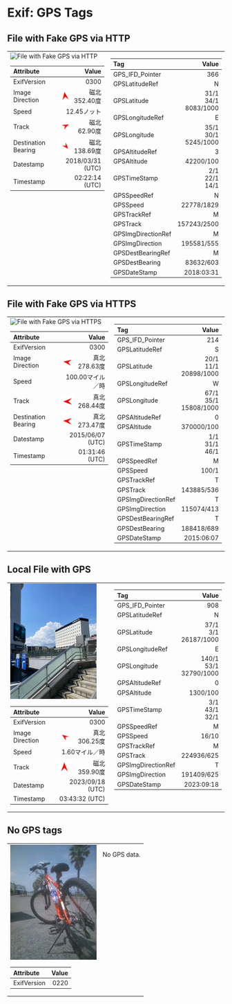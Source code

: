 # Exif: GPS Tags

## File with Fake GPS via HTTP

<table>
<tr style='display: flex; align-items: top;'>
<td>
<img src='http://macocci7.net/photo/gps/remote_fake_gps_001.jpg' alt='File with Fake GPS via HTTP' width='200'>

|Attribute|Value|
|:---|---:|
|ExifVersion|0300|
|Image Direction|<div style='display: flex; justify-content: right; align-items: center;'><img src='img/arrow352.40.png' width=30 height=30 />磁北 352.40度</div>|
|Speed|12.45ノット|
|Track|<div style='display: flex; justify-content: right; align-items: center;'><img src='img/arrow62.90.png' width=30 height=30 />磁北 62.90度</div>|
|Destination Bearing|<div style='display: flex; justify-content: right; align-items: center;'><img src='img/arrow138.69.png' width=30 height=30 />磁北 138.69度</div>|
|Datestamp|2018/03/31 (UTC)|
|Timestamp|02:22:14 (UTC)|
</td>
<td>

|Tag|Value|
|:---|---:|
|GPS_IFD_Pointer|366|
|GPSLatitudeRef|N|
|GPSLatitude|31/1<br />34/1<br />8083/1000|
|GPSLongitudeRef|E|
|GPSLongitude|35/1<br />30/1<br />5245/1000|
|GPSAltitudeRef|3|
|GPSAltitude|42200/100|
|GPSTimeStamp|2/1<br />22/1<br />14/1|
|GPSSpeedRef|N|
|GPSSpeed|22778/1829|
|GPSTrackRef|M|
|GPSTrack|157243/2500|
|GPSImgDirectionRef|M|
|GPSImgDirection|195581/555|
|GPSDestBearingRef|M|
|GPSDestBearing|83632/603|
|GPSDateStamp|2018:03:31|
</td>
</tr>
</table>

## File with Fake GPS via HTTPS

<table>
<tr style='display: flex; align-items: top;'>
<td>
<img src='https://macocci7.net/photo/gps/remote_fake_gps_002.jpg' alt='File with Fake GPS via HTTPS' width='200'>

|Attribute|Value|
|:---|---:|
|ExifVersion|0300|
|Image Direction|<div style='display: flex; justify-content: right; align-items: center;'><img src='img/arrow278.63.png' width=30 height=30 />真北 278.63度</div>|
|Speed|100.00マイル／時|
|Track|<div style='display: flex; justify-content: right; align-items: center;'><img src='img/arrow268.44.png' width=30 height=30 />真北 268.44度</div>|
|Destination Bearing|<div style='display: flex; justify-content: right; align-items: center;'><img src='img/arrow273.47.png' width=30 height=30 />真北 273.47度</div>|
|Datestamp|2015/06/07 (UTC)|
|Timestamp|01:31:46 (UTC)|
</td>
<td>

|Tag|Value|
|:---|---:|
|GPS_IFD_Pointer|214|
|GPSLatitudeRef|S|
|GPSLatitude|20/1<br />11/1<br />20898/1000|
|GPSLongitudeRef|W|
|GPSLongitude|67/1<br />35/1<br />15808/1000|
|GPSAltitudeRef|0|
|GPSAltitude|370000/100|
|GPSTimeStamp|1/1<br />31/1<br />46/1|
|GPSSpeedRef|M|
|GPSSpeed|100/1|
|GPSTrackRef|T|
|GPSTrack|143885/536|
|GPSImgDirectionRef|T|
|GPSImgDirection|115074/413|
|GPSDestBearingRef|T|
|GPSDestBearing|188418/689|
|GPSDateStamp|2015:06:07|
</td>
</tr>
</table>

## Local File with GPS

<table>
<tr style='display: flex; align-items: top;'>
<td>
<img src='img/with_gps.jpg' alt='Local File with GPS' width='200'>

|Attribute|Value|
|:---|---:|
|ExifVersion|0300|
|Image Direction|<div style='display: flex; justify-content: right; align-items: center;'><img src='img/arrow306.25.png' width=30 height=30 />真北 306.25度</div>|
|Speed|1.60マイル／時|
|Track|<div style='display: flex; justify-content: right; align-items: center;'><img src='img/arrow359.90.png' width=30 height=30 />磁北 359.90度</div>|
|Datestamp|2023/09/18 (UTC)|
|Timestamp|03:43:32 (UTC)|
</td>
<td>

|Tag|Value|
|:---|---:|
|GPS_IFD_Pointer|908|
|GPSLatitudeRef|N|
|GPSLatitude|37/1<br />3/1<br />26187/1000|
|GPSLongitudeRef|E|
|GPSLongitude|140/1<br />53/1<br />32790/1000|
|GPSAltitudeRef|0|
|GPSAltitude|1300/100|
|GPSTimeStamp|3/1<br />43/1<br />32/1|
|GPSSpeedRef|M|
|GPSSpeed|16/10|
|GPSTrackRef|M|
|GPSTrack|224936/625|
|GPSImgDirectionRef|T|
|GPSImgDirection|191409/625|
|GPSDateStamp|2023:09:18|
</td>
</tr>
</table>

## No GPS tags

<table>
<tr style='display: flex; align-items: top;'>
<td>
<img src='img/without_gps.jpg' alt='No GPS tags' width='200'>

|Attribute|Value|
|:---|---:|
|ExifVersion|0220|
</td>
<td>

No GPS data.

</td>
</tr>
</table>

